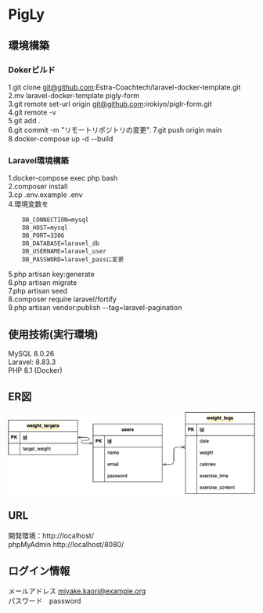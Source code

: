 
# PigLy


## 環境構築
### Dokerビルド  

1.git clone git@github.com:Estra-Coachtech/laravel-docker-template.git  
2.mv laravel-docker-template pigly-form  
3.git remote set-url origin git@github.com:irokiyo/piglr-form.git  
4.git remote -v  
5.git add .  
6.git commit -m "リモートリポジトリの変更". 
7.git push origin main  
8.docker-compose up -d --build  

### Laravel環境構築  

1.docker-compose exec php bash  
2.composer install  
3.cp .env.example .env  
4.環境変数を  
```
    DB_CONNECTION=mysql  
    DB_HOST=mysql  
    DB_PORT=3306  
    DB_DATABASE=laravel_db  
    DB_USERNAME=laravel_user 
    DB_PASSWORD=laravel_passに変更  
```
5.php artisan key:generate  
6.php artisan migrate  
7.php artisan seed  
8.composer require laravel/fortify  
9.php artisan vendor:publish --tag=laravel-pagination  

## 使用技術(実行環境)
MySQL 8.0.26  
Laravel: 8.83.3  
PHP 8.1 (Docker)

## ER図
![ER図](pigry.png)

## URL
開発環境：http://localhost/  
phpMyAdmin http://localhost/8080/

## ログイン情報
メールアドレス  miyake.kaori@example.org  
パスワード　password